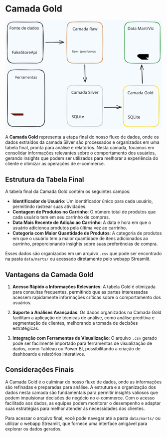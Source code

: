 # Camada Gold

<p align="center">
    <img src="./assets/fluxo-geral.svg" alt="Fluxo Geral" />
</p>

A **Camada Gold** representa a etapa final do nosso fluxo de dados, onde os dados extraídos da camada Silver são processados e organizados em uma tabela final, pronta para análise e relatórios. Nesta camada, focamos em consolidar informações relevantes sobre o comportamento dos usuários, gerando insights que podem ser utilizados para melhorar a experiência do cliente e otimizar as operações de e-commerce.

## Estrutura da Tabela Final

A tabela final da Camada Gold contém os seguintes campos:

- **Identificador de Usuário**: Um identificador único para cada usuário, permitindo rastrear suas atividades.
- **Contagem de Produtos no Carrinho**: O número total de produtos que cada usuário tem em seu carrinho de compras.
- **Data Mais Recente de Adição ao Carrinho**: A data e hora em que o usuário adicionou produtos pela última vez ao carrinho.
- **Categoria com Maior Quantidade de Produtos**: A categoria de produtos em que o usuário tem a maior quantidade de itens adicionados ao carrinho, proporcionando insights sobre suas preferências de compra.

Esses dados são organizados em um arquivo `.csv` que pode ser encontrado na pasta `data/marts/` ou acessado diretamente pelo webapp Streamlit.

## Vantagens da Camada Gold

1. **Acesso Rápido a Informações Relevantes**: A tabela Gold é otimizada para consultas frequentes, permitindo que as partes interessadas acessem rapidamente informações críticas sobre o comportamento dos usuários.

2. **Suporte a Análises Avançadas**: Os dados organizados na Camada Gold facilitam a aplicação de técnicas de análise, como análise preditiva e segmentação de clientes, melhorando a tomada de decisões estratégicas.

3. **Integração com Ferramentas de Visualização**: O arquivo `.csv` gerado pode ser facilmente importado para ferramentas de visualização de dados, como Tableau ou Power BI, possibilitando a criação de dashboards e relatórios interativos.

## Considerações Finais

A Camada Gold é o culminar do nosso fluxo de dados, onde as informações são refinadas e preparadas para análise. A estrutura e a organização dos dados nesta camada são fundamentais para permitir insights valiosos que podem impulsionar decisões de negócio no e-commerce. Com o acesso facilitado aos dados, as equipes podem monitorar o desempenho e adaptar suas estratégias para melhor atender às necessidades dos clientes.

Para acessar o arquivo final, você pode navegar até a pasta `data/marts/` ou utilizar o webapp Streamlit, que fornece uma interface amigável para explorar os dados gerados.

